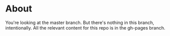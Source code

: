 # About

You're looking at the master branch. But there's nothing in this branch,
intentionally. All the relevant content for this repo is in the gh-pages branch.
